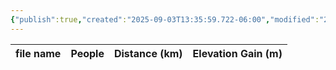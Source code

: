 ```yaml
---
{"publish":true,"created":"2025-09-03T13:35:59.722-06:00","modified":"2025-09-03T14:59:28.907-06:00","published":"2025-09-03T14:59:28.907-06:00","tags":["route"],"cssclasses":"","elevation":null,"region":"Yoho","location":"51.5295995, -116.5990233","DWYT":null,"Kane":"Easy","completed":false}
---
```



| file name | People | Distance (km) | Elevation Gain (m) |
| --------- | ------ | ------------- | ------------------ |